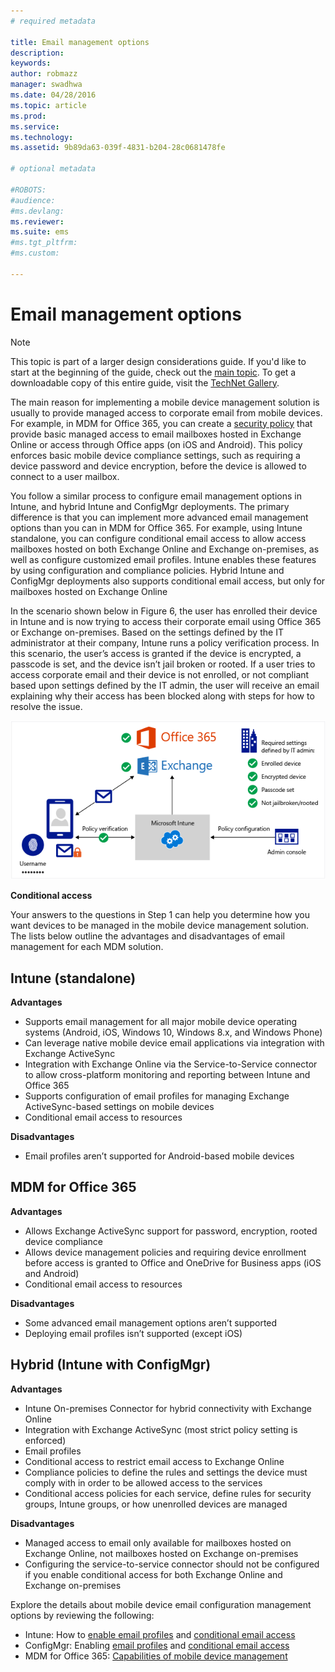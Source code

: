 ```yaml
---
# required metadata

title: Email management options
description:
keywords:
author: robmazz
manager: swadhwa
ms.date: 04/28/2016
ms.topic: article
ms.prod:
ms.service:
ms.technology:
ms.assetid: 9b89da63-039f-4831-b204-28c0681478fe

# optional metadata

#ROBOTS:
#audience:
#ms.devlang:
ms.reviewer: 
ms.suite: ems
#ms.tgt_pltfrm:
#ms.custom:

---
```


# Email management options

>[!NOTE]
>This topic is part of a larger design considerations guide. If you'd like to start at the beginning of the guide, check out the [main topic](mdm-design-considerations-guide.md). To get a downloadable copy of this entire guide, visit the [TechNet Gallery](https://gallery.technet.microsoft.com/Mobile-Device-Management-7d401582).

The main reason for implementing a mobile device management solution is usually to provide managed access to corporate email from mobile devices. For example, in MDM for Office 365, you can create a [security policy](https://technet.microsoft.com/library/ms.o365.cc.newdevicepolicy.aspx) that provide basic managed access to email mailboxes hosted in Exchange Online or access through Office apps (on iOS and Android). This policy enforces basic mobile device compliance settings, such as requiring a device password and device encryption, before the device is allowed to connect to a user mailbox.

You follow a similar process to configure email management options in Intune, and hybrid Intune and ConfigMgr deployments. The primary difference is that you can implement more advanced email management options than you can in MDM for Office 365. For example, using Intune standalone, you can configure conditional email access to allow access mailboxes hosted on both Exchange Online and Exchange on-premises, as well as configure customized email profiles. Intune enables these features by using configuration and compliance policies.  Hybrid Intune and ConfigMgr deployments also supports conditional email access, but only for mailboxes hosted on Exchange Online

In the scenario shown below in Figure 6, the user has enrolled their device in Intune and is now trying to access their corporate email using Office 365 or Exchange on-premises. Based on the settings defined by the IT administrator at their company, Intune runs a policy verification process. In this scenario, the user’s access is granted if the device is encrypted, a passcode is set, and the device isn’t jail broken or rooted. If a user tries to access corporate email and their device is not enrolled, or not compliant based upon settings defined by the IT admin, the user will receive an email explaining why their access has been blocked along with steps for how to resolve the issue. 

![Conditional access](./media/MDM_Figure_06.png)

**Conditional access**

Your answers to the questions in Step 1 can help you determine how you want devices to be managed in the mobile device management solution. The lists below outline the advantages and disadvantages of email management for each MDM solution.

## Intune (standalone)

**Advantages**

- Supports email management for all major mobile device operating systems (Android, iOS, Windows 10, Windows 8.x, and Windows Phone)
- Can leverage native mobile device email applications via integration with Exchange ActiveSync
- Integration with Exchange Online via the Service-to-Service connector to allow cross-platform monitoring and reporting between Intune and Office 365
- Supports configuration of email profiles for managing Exchange ActiveSync-based settings on mobile devices
- Conditional email access to resources

**Disadvantages**

- Email profiles aren’t supported for Android-based mobile devices

## MDM for Office 365

**Advantages**

- Allows Exchange ActiveSync support for password, encryption, rooted device compliance
- Allows device management policies and requiring device enrollment before access is granted to Office and OneDrive for Business apps (iOS and Android)
- Conditional email access to resources

**Disadvantages**

- Some advanced email management options aren’t supported 
- Deploying email profiles isn’t supported (except iOS)

## Hybrid (Intune with ConfigMgr)

**Advantages**

- Intune On-premises Connector for hybrid connectivity with Exchange Online
- Integration with Exchange ActiveSync (most strict policy setting is enforced)
- Email profiles
- Conditional access to restrict email access to Exchange Online
- Compliance policies to define the rules and settings the device must comply with in order to be allowed access to the services
- Conditional access policies for each service, define rules for security groups, Intune groups, or how unenrolled devices are managed

**Disadvantages**

- Managed access to email only available for mailboxes hosted on Exchange Online, not mailboxes hosted on Exchange on-premises
- Configuring the service-to-service connector should not be configured if you enable conditional access for both Exchange Online and Exchange on-premises

Explore the details about mobile device email configuration management options by reviewing the following:

- Intune: How to [enable email profiles](/Intune/deployuse/configure-access-to-corporate-email-using-email-profiles-with-microsoft-intune) and [conditional email access](/Intune/deployuse/restrict-access-to-email-and-o365-services-with-microsoft-intune)
- ConfigMgr: Enabling [email profiles](https://technet.microsoft.com/library/dn554227.aspx) and [conditional email access](https://technet.microsoft.com/library/dn919655.aspx)
- MDM for Office 365: [Capabilities of mobile device management](https://technet.microsoft.com/library/ms.o365.cc.devicepolicysupporteddevice.aspx)